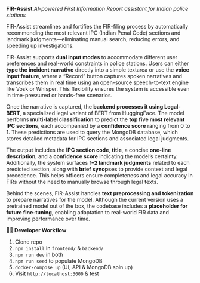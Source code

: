 
**FIR-Assist**
*AI-powered First Information Report assistant for Indian police stations*
 
FIR-Assist streamlines and fortifies the FIR-filing process by automatically recommending the most relevant IPC (Indian Penal Code) sections and landmark judgments—eliminating manual search, reducing errors, and speeding up investigations.

FIR-Assist supports **dual input modes** to accommodate different user preferences and real-world constraints in police stations. Users can either **type the incident narrative** directly into a simple textarea or use the **voice input feature**, where a “Record” button captures spoken narratives and transcribes them in real time using an open-source speech-to-text engine like Vosk or Whisper. This flexibility ensures the system is accessible even in time-pressured or hands-free scenarios.

Once the narrative is captured, the **backend processes it using Legal-BERT**, a specialized legal variant of BERT from HuggingFace. The model performs **multi-label classification** to predict the **top five most relevant IPC sections**, each accompanied by a **confidence score** ranging from 0 to 1. These predictions are used to query the MongoDB database, which stores detailed metadata for IPC sections and associated legal judgments.

The output includes the **IPC section code**, **title**, a concise **one-line description**, and a **confidence score** indicating the model’s certainty. Additionally, the system surfaces **1–2 landmark judgments** related to each predicted section, along with **brief synopses** to provide context and legal precedence. This helps officers ensure completeness and legal accuracy in FIRs without the need to manually browse through legal texts.

Behind the scenes, FIR-Assist handles **text preprocessing and tokenization** to prepare narratives for the model. Although the current version uses a pretrained model out of the box, the codebase includes a **placeholder for future fine-tuning**, enabling adaptation to real-world FIR data and improving performance over time.

**👨‍💻 Developer Workflow**

1. Clone repo
2. `npm install` in `frontend/` & `backend/`
3. `npm run dev` in both
4. `npm run seed` to populate MongoDB
5. `docker-compose up` (UI, API & MongoDB spin up)
6. Visit `http://localhost:3000` & test

